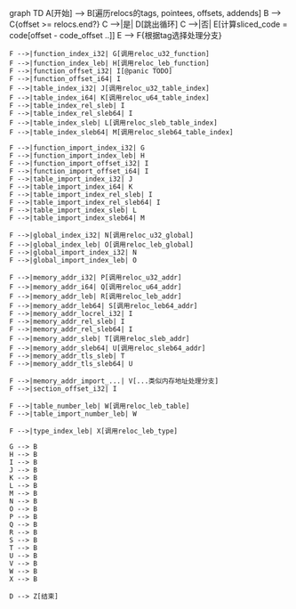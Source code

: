 graph TD
    A[开始] --> B[遍历relocs的tags, pointees, offsets, addends]
    B --> C{offset >= relocs.end?}
    C -->|是| D[跳出循环]
    C -->|否| E[计算sliced_code = code[offset - code_offset ..]]
    E --> F{根据tag选择处理分支}
    
    F -->|function_index_i32| G[调用reloc_u32_function]
    F -->|function_index_leb| H[调用reloc_leb_function]
    F -->|function_offset_i32| I[@panic TODO]
    F -->|function_offset_i64| I
    F -->|table_index_i32| J[调用reloc_u32_table_index]
    F -->|table_index_i64| K[调用reloc_u64_table_index]
    F -->|table_index_rel_sleb| I
    F -->|table_index_rel_sleb64| I
    F -->|table_index_sleb| L[调用reloc_sleb_table_index]
    F -->|table_index_sleb64| M[调用reloc_sleb64_table_index]
    
    F -->|function_import_index_i32| G
    F -->|function_import_index_leb| H
    F -->|function_import_offset_i32| I
    F -->|function_import_offset_i64| I
    F -->|table_import_index_i32| J
    F -->|table_import_index_i64| K
    F -->|table_import_index_rel_sleb| I
    F -->|table_import_index_rel_sleb64| I
    F -->|table_import_index_sleb| L
    F -->|table_import_index_sleb64| M
    
    F -->|global_index_i32| N[调用reloc_u32_global]
    F -->|global_index_leb| O[调用reloc_leb_global]
    F -->|global_import_index_i32| N
    F -->|global_import_index_leb| O
    
    F -->|memory_addr_i32| P[调用reloc_u32_addr]
    F -->|memory_addr_i64| Q[调用reloc_u64_addr]
    F -->|memory_addr_leb| R[调用reloc_leb_addr]
    F -->|memory_addr_leb64| S[调用reloc_leb64_addr]
    F -->|memory_addr_locrel_i32| I
    F -->|memory_addr_rel_sleb| I
    F -->|memory_addr_rel_sleb64| I
    F -->|memory_addr_sleb| T[调用reloc_sleb_addr]
    F -->|memory_addr_sleb64| U[调用reloc_sleb64_addr]
    F -->|memory_addr_tls_sleb| T
    F -->|memory_addr_tls_sleb64| U
    
    F -->|memory_addr_import_...| V[...类似内存地址处理分支]
    F -->|section_offset_i32| I
    
    F -->|table_number_leb| W[调用reloc_leb_table]
    F -->|table_import_number_leb| W
    
    F -->|type_index_leb| X[调用reloc_leb_type]
    
    G --> B
    H --> B
    I --> B
    J --> B
    K --> B
    L --> B
    M --> B
    N --> B
    O --> B
    P --> B
    Q --> B
    R --> B
    S --> B
    T --> B
    U --> B
    V --> B
    W --> B
    X --> B
    
    D --> Z[结束]
